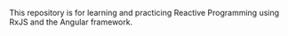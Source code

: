 This repository is for learning and practicing Reactive Programming using RxJS and the Angular framework.

